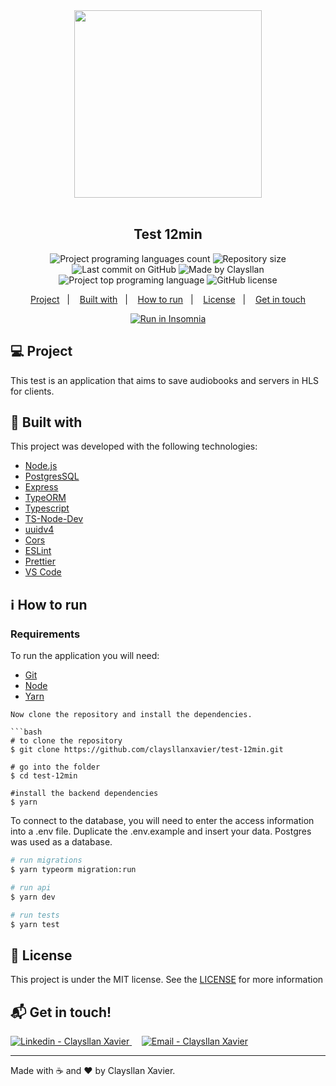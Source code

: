 <div align="center">
      <img src="https://12min.com/assets/images/logo.svg" width="300px"/>
</div>

<br />

<h2 align="center">
   Test 12min
</h2>

<p align="center">
  <img alt="Project programing languages count" src="https://img.shields.io/github/languages/count/claysllanxavier/test-12min?color=34cb79">
   <img alt="Repository size" src="https://img.shields.io/github/repo-size/claysllanxavier/test-12min?color=34cb79">
  <img alt="Last commit on GitHub" src="https://img.shields.io/github/last-commit/claysllanxavier/test-12min?color=34cb79">
  <img alt="Made by Claysllan" src="https://img.shields.io/badge/made%20by-clayslanxavier-%20?color=34cb79">
  <img alt="Project top programing language" src="https://img.shields.io/github/languages/top/claysllanxavier/test-12min?color=34cb79">
  <img alt="GitHub license" src="https://img.shields.io/github/license/claysllanxavier/test-12min?color=34cb79">
</p> 

<p align="center">
  <a href="#computer-project">Project</a>&nbsp;&nbsp;&nbsp;|&nbsp;&nbsp;&nbsp;
  <a href="#rocket-built-with">Built with</a>&nbsp;&nbsp;&nbsp;|&nbsp;&nbsp;&nbsp;
  <a href="#information_source-how-to-run">How to run</a>&nbsp;&nbsp;&nbsp;|&nbsp;&nbsp;&nbsp;
  <a href="#memo-license">License</a>&nbsp;&nbsp;&nbsp;|&nbsp;&nbsp;&nbsp;
  <a href="#mailbox_with_mail-get-in-touch">Get in touch</a>
  </p>

<p align="center">
  <a href="https://insomnia.rest/run/?label=Run%20in%20Insomnia&uri=https://raw.githubusercontent.com/claysllanxavier/test-12min/main/Insomnia_2020-10-19.json" target="_blank"><img src="https://insomnia.rest/images/run.svg" alt="Run in Insomnia">
  </a>
</p>

## :computer: Project 

This test is an application that aims to save audiobooks and servers in HLS for clients.

## :rocket: Built with

This project was developed with the following technologies:

-   [Node.js](https://nodejs.org/)
-   [PostgresSQL](https://www.postgresql.org/)
-   [Express](https://expressjs.com/)
-   [TypeORM](https://typeorm.io/)
-   [Typescript](https://www.typescriptlang.org/)
-   [TS-Node-Dev](https://www.npmjs.com/package/ts-node-dev)
-   [uuidv4](https://www.npmjs.com/package/uuidv4)
-   [Cors](https://www.npmjs.com/package/cors)
-   [ESLint](https://eslint.org/)
-   [Prettier](https://prettier.io/)
-   [VS Code](https://code.visualstudio.com/)

## :information_source: How to run

### Requirements

To run the application you will need:
* [Git](https://git-scm.com)
* [Node](https://nodejs.org/)
* [Yarn](https://yarnpkg.com/) 

```
Now clone the repository and install the dependencies.

```bash
# to clone the repository
$ git clone https://github.com/claysllanxavier/test-12min.git

# go into the folder
$ cd test-12min

#install the backend dependencies
$ yarn

```
To connect to the database, you will need to enter the access information into a .env file. Duplicate the .env.example and insert your data. Postgres was used as a database.

```bash
# run migrations
$ yarn typeorm migration:run

# run api
$ yarn dev

# run tests
$ yarn test
```

## :memo: License

This project is under the MIT license. See the [LICENSE](https://github.com/claysllanxavier/test-12min/blob/master/LICENSE) for more information

## :mailbox_with_mail: Get in touch!

<a href="https://www.linkedin.com/in/claysllanxavier/" target="_blank" >
  <img alt="Linkedin - Claysllan Xavier" src="https://img.shields.io/badge/Linkedin--%23F8952D?style=social&logo=linkedin">
</a>&nbsp;&nbsp;&nbsp;
<a href="mailto:claysllan@gmail.com" target="_blank" >
  <img alt="Email - Claysllan Xavier" src="https://img.shields.io/badge/Email--%23F8952D?style=social&logo=gmail">
</a> 

---

Made with :coffee: and ❤️ by Claysllan Xavier.